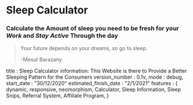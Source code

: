 <!-- This is a Text File where all of the Information about the project will be provide.- Note only for Development Purposes.

What are the things that i must provide in this file?
1 => title
2 => Information
3 => Version Number
4 => Mode ( debug ,production )
5 => Starting Date
6 => Estimated Finish Date
7 => Features
-->

# Sleep Calculator

### Calculate the Amount of sleep you need to be fresh for your ***Work*** and ***Stay Active*** Through the day



> Your future depends on your dreams, so go to sleep.
>
> -Mesut Barazany.

 title : Sleep Calculator
information: This Website is there to Provide a Better Sleeping Pattern for the Consumers
version_number : 0.1v,
mode : debug,
start_date : "30/12/2020"
estimated_finish_date : "2/1/2021"
features : {
  dynamic,
  responsive,
  neomorphism,
  Calculator,
  Sleep Information,
  Sleep Snips,
  Referral System,
  Affiliate Program,
}
